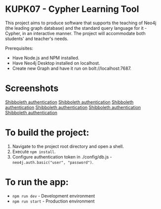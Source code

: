 # KUPK07 - Cypher Learning Tool
This project aims to produce software that supports the teaching of Neo4j (the leading graph database) and the standard query language for it - Cypher, in an interactive manner. The project will accommodate both students' and teacher's needs.

Prerequisites:
*  Have Node.js and NPM installed.
*  Have Neo4j Desktop installed on localhost.
*  Create new Graph and have it run on bolt://localhost:7687.

# Screenshots
[Shibboleth authentication](public/img/1_log_in.png)
[Shibboleth authentication](public/img/2_home_student.png)
[Shibboleth authentication](public/img/2_home_teacher.png)
[Shibboleth authentication](public/img/3_exercise_error.png)
[Shibboleth authentication](public/img/4_exercise_result.png)
[Shibboleth authentication](public/img/5_exercise.png)

# To build the project:
1.  Navigate to the project root directory and open a shell.
2.  Execute `npm install`.
2.  Configure authentication token in ./config/db.js - `neo4j.auth.basic("user", "password")`.
	
# To run the app:
*  `npm run dev` - Development environment
*  `npm run start` - Production environment